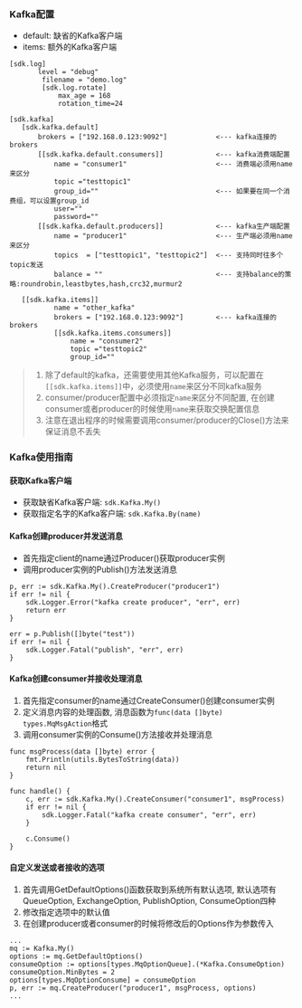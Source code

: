 ### Kafka配置

- default: 缺省的Kafka客户端
- items:   额外的Kafka客户端
 
 ```
 [sdk.log]
        level = "debug"
         filename = "demo.log"
         [sdk.log.rotate]
             max_age = 168
             rotation_time=24
            
[sdk.kafka]
    [sdk.kafka.default]
        brokers = ["192.168.0.123:9092"]            <--- kafka连接的brokers
        [[sdk.kafka.default.consumers]]             <--- kafka消费端配置
            name = "consumer1"                      <--- 消费端必须用name来区分
            topic ="testtopic1"
            group_id=""                             <--- 如果要在同一个消费组，可以设置group_id
            user=""
            password=""
        [[sdk.kafka.default.producers]]             <--- kafka生产端配置
            name = "producer1"                      <--- 生产端必须用name来区分
            topics  = ["testtopic1", "testtopic2"]  <--- 支持同时往多个topic发送
            balance = ""                            <--- 支持balance的策略:roundrobin,leastbytes,hash,crc32,murmur2     

    [[sdk.kafka.items]]
            name = "other_kafka"
            brokers = ["192.168.0.123:9092"]        <--- kafka连接的brokers
            [[sdk.kafka.items.consumers]]
                name = "consumer2"
                topic ="testtopic2"
                group_id=""
```
> 1. 除了default的kafka，还需要使用其他Kafka服务，可以配置在`[[sdk.kafka.items]]`中，必须使用`name`来区分不同kafka服务
> 3. consumer/producer配置中必须指定`name`来区分不同配置, 在创建consumer或者producer的时候使用`name`来获取交换配置信息
> 4. 注意在退出程序的时候需要调用consumer/producer的Close()方法来保证消息不丢失

### Kafka使用指南
  
#### 获取Kafka客户端

- 获取缺省Kafka客户端: `sdk.Kafka.My()`
- 获取指定名字的Kafka客户端: `sdk.Kafka.By(name)`
    
#### Kafka创建producer并发送消息

- 首先指定client的name通过Producer()获取producer实例
- 调用producer实例的Publish()方法发送消息

```
p, err := sdk.Kafka.My().CreateProducer("producer1")
if err != nil {
	sdk.Logger.Error("kafka create producer", "err", err)
    return err
}

err = p.Publish([]byte("test"))
if err != nil {
	sdk.Logger.Fatal("publish", "err", err)
}
```

#### Kafka创建consumer并接收处理消息

1. 首先指定consumer的name通过CreateConsumer()创建consumer实例
2. 定义消息内容的处理函数, 消息函数为`func(data []byte) types.MqMsgAction`格式
3. 调用consumer实例的Consume()方法接收并处理消息

```
func msgProcess(data []byte) error {
	fmt.Println(utils.BytesToString(data))
	return nil
}

func handle() {
    c, err := sdk.Kafka.My().CreateConsumer("consumer1", msgProcess)
	if err != nil {
		sdk.Logger.Fatal("kafka create consumer", "err", err)
	}

    c.Consume()
}
```

#### 自定义发送或者接收的选项
1. 首先调用GetDefaultOptions()函数获取到系统所有默认选项, 默认选项有QueueOption, ExchangeOption, PublishOption, ConsumeOption四种
2. 修改指定选项中的默认值
2. 在创建producer或者consumer的时候将修改后的Options作为参数传入

```
...
mq := Kafka.My()
options := mq.GetDefaultOptions()
consumeOption := options[types.MqOptionQueue].(*Kafka.ConsumeOption)
consumeOption.MinBytes = 2
options[types.MqOptionConsume] = consumeOption
p, err := mq.CreateProducer("producer1", msgProcess, options)
... 
```
